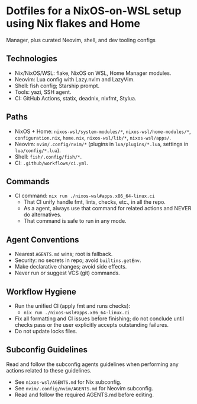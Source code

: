 # Dotfiles for a NixOS-on-WSL setup using Nix flakes and Home

Manager, plus curated Neovim, shell, and dev tooling configs

## Technologies

- Nix/NixOS/WSL: flake, NixOS on WSL, Home Manager modules.
- Neovim: Lua config with Lazy.nvim and LazyVim.
- Shell: fish config; Starship prompt.
- Tools: yazi, SSH agent.
- CI: GitHub Actions, statix, deadnix, nixfmt, Stylua.

## Paths

- NixOS + Home: `nixos-wsl/system-modules/*`,
  `nixos-wsl/home-modules/*`, `configuration.nix`, `home.nix`,
  `nixos-wsl/lib/*`, `nixos-wsl/apps/`.
- Neovim: `nvim/.config/nvim/*` (plugins in `lua/plugins/*.lua`,
  settings in `lua/config/*.lua`).
- Shell: `fish/.config/fish/*`.
- CI: `.github/workflows/ci.yml`.

## Commands

- CI command: `nix run ./nixos-wsl#apps.x86_64-linux.ci`
  - That CI unify handle fmt, lints, checks, etc., in all the repo.
  - As a agent, always use that command for related actions and NEVER do
        alternatives.
  - That command is safe to run in any mode.

## Agent Conventions

- Nearest `AGENTS.md` wins; root is fallback.
- Security: no secrets in repo; avoid `builtins.getEnv`.
- Make declarative changes; avoid side effects.
- Never run or suggest VCS (git) commands.

## Workflow Hygiene

- Run the unified CI (apply fmt and runs checks):
  - `nix run ./nixos-wsl#apps.x86_64-linux.ci`
- Fix all formatting and CI issues before finishing; do not conclude until
  checks pass or the user explicitly accepts outstanding failures.
- Do not update locks files.

## Subconfig Guidelines

Read and follow the subconfig agents guidelines when performing any actions
related to these guidelines.

- See `nixos-wsl/AGENTS.md` for Nix subconfig.
- See `nvim/.config/nvim/AGENTS.md` for Neovim subconfig.
- Read and follow the required AGENTS.md before editing.
